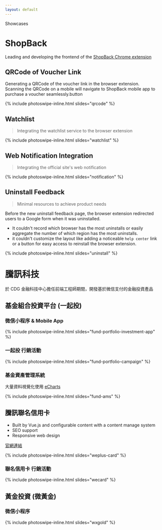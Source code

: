 ```yaml
---
layout: default
---
```


Showcases

# ShopBack

Leading and developing the frontend of the [ShopBack Chrome extension](https://chrome.google.com/webstore/detail/shopback-button-cashback/djjjmdgomejlopjnccoejdhgjmiappap)

## QRCode of Voucher Link

Generating a QRCode of the voucher link in the browser extension. Scanning the QRCode on a mobile will navigate to ShopBack mobile app to purchase a voucher seamlessly.button

{% include photoswipe-inline.html slides="qrcode" %}

## Watchlist

> Integrating the watchlist service to the browser extension

{% include photoswipe-inline.html slides="watchlist" %}

## Web Notification Integration

> Integrating the official site's web notification

{% include photoswipe-inline.html slides="notification" %}

## Uninstall Feedback

> Minimal resources to achieve product needs

Before the new uninstall feedback page, the browser extension redirected users to a Google form when it was uninstalled.

- It couldn't record which browser has the most uninstalls or easily aggregate the number of which region has the most uninstalls.
- it couldn't customize the layout like adding a noticeable `help center` link or a button for easy access to reinstall the browser extension.

{% include photoswipe-inline.html slides="uninstall" %}

# 騰訊科技

於 CDG 金融科技中心擔任前端工程師期間，開發基於微信支付的金融投資產品

## 基金組合投資平台 (一起投)

### 微信小程序 & Mobile App

{% include photoswipe-inline.html slides="fund-portfolio-investment-app" %}

### 一起投 行銷活動

{% include photoswipe-inline.html slides="fund-portfolio-campaign" %}

<h3 id="fund-asset-management-system">基金資產管理系統</h3>

大量資料視覺化使用 [eCharts](https://echarts.apache.org/)

{% include photoswipe-inline.html slides="fund-ams" %}

## 騰訊聯名信用卡

- Built by Vue.js and configurable content with a content manage system
- SEO support
- Responsive web design

[官網連結](https://wepluscard.qq.com/mdft/index.shtml)

{% include photoswipe-inline.html slides="weplus-card" %}

### 聯名信用卡 行銷活動

{% include photoswipe-inline.html slides="wecard" %}

## 黃金投資 (微黃金)

### 微信小程序

{% include photoswipe-inline.html slides="wxgold" %}
